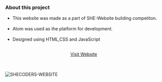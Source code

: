 <h3>About this project</h3>
<ul>
  <li>This website was made as a part of SHE-Website building competiton.</li><br />
  <li>Atom was used as the platform for development.</li><br />
<li>Designed using HTML,CSS and JavaScript</li>
 </ul> 
 <br>

<center><a href="https://akshayaa-p.github.io/">Visit Website</a></center>

<br>

<br>


![SHECODERS-WEBSITE](https://user-images.githubusercontent.com/47331096/180026614-4f0c051a-61c1-4ab1-a869-60e985911be9.png)

